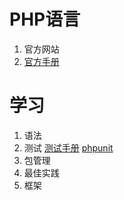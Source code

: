 # PHP语言

1. 官方网站
2. [官方手册](http://php.net/manual/zh/)

# 学习
1. 语法
2. 测试
[测试手册](http://www.phpunit.cn/manual/current/zh_cn/appendixes.assertions.html#appendixes.assertions.assertInstanceOf)
[phpunit](http://www.phpunit.cn/manual/7.0/zh_cn/index.html)
3. 包管理
4. 最佳实践
5. 框架
